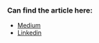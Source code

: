 ### Can find the article here: 
  - [Medium](https://medium.com/@charlesrajendran/web-scraping-with-python-and-beautiful-soup-58cf625cd5cf)
  - [Linkedin](https://www.linkedin.com/pulse/web-scraping-python-beautiful-soup-charles-rajendran)
